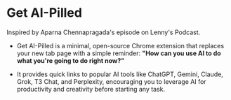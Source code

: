 # Get AI-Pilled

Inspired by Aparna Chennapragada's episode on Lenny's Podcast.

- Get AI-Pilled is a minimal, open-source Chrome extension that replaces your new tab page with a simple reminder: **"How can you use AI to do what you're going to do right now?"** 

- It provides quick links to popular AI tools like ChatGPT, Gemini, Claude, Grok, T3 Chat, and Perplexity, encouraging you to leverage AI for productivity and creativity before starting any task.


